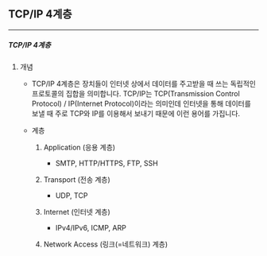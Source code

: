 ## TCP/IP 4계층

---

##### TCP/IP 4계층

1. 개념

   - TCP/IP 4계층은 장치들이 인터넷 상에서 데이터를 주고받을 때 쓰는 독립적인 프로토콜의 집합을 의미합니다.
     TCP/IP는 TCP(Transmission Control Protocol) / IP(Internet Protocol)이라는 의미인데 인터넷을 통해 데이터를 보낼 때 주로 TCP와 IP를 이용해서 보내기 때문에 이런 용어를 가집니다.

   - 계층

     1. Application (응용 계층)

        - SMTP, HTTP/HTTPS, FTP, SSH

     2. Transport (전송 계층)

        - UDP, TCP

     3. Internet (인터넷 계층)

        - IPv4/IPv6, ICMP, ARP

     4. Network Access (링크(=네트워크) 계층)

        
